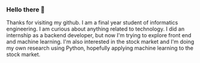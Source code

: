 ### Hello there 👋
Thanks for visiting my github. I am a final year student of informatics engineering. I am curious about anything related to technology. I did an internship as a backend developer, but now I'm trying to explore front end and machine learning. I'm also interested in the stock market and I'm doing my own research using Python, hopefully applying machine learning to the stock market. 
<!--
**aw09/aw09** is a ✨ _special_ ✨ repository because its `README.md` (this file) appears on your GitHub profile.

Here are some ideas to get you started:

- 🔭 I’m currently working on ...
- 🌱 I’m currently learning ...
- 👯 I’m looking to collaborate on ...
- 🤔 I’m looking for help with ...
- 💬 Ask me about ...
- 📫 How to reach me: ...
- 😄 Pronouns: ...
- ⚡ Fun fact: ...
-->
